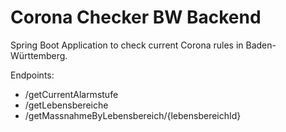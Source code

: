 # Corona Checker BW Backend

Spring Boot Application to check current Corona rules in Baden-Württemberg.

Endpoints:
- /getCurrentAlarmstufe
- /getLebensbereiche
- /getMassnahmeByLebensbereich/{lebensbereichId}
